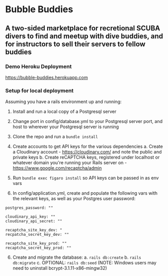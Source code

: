 # Bubble Buddies
## A two-sided marketplace for recretional SCUBA divers to find and meetup with dive buddies, and for instructors to sell their servers to fellow buddies

### Demo Heroku Deployment

https://bubble-buddies.herokuapp.com

### Setup for local deployment

Assuming you have a rails environment up and running:

1) Install and run a local copy of a Postgresql server

2) Change port in config/database.yml to your Postgresql server port, and host to wherever your Postgresql server is running

3) Clone the repo and run a `bundle install`

4) Create accounts to get API keys for the various dependencies
  a. Create a Cloudinary account - https://cloudinary.com/ and note the public and private keys
  b. Create reCAPTCHA keys, registered under localhost or whatever domain you're running your Rails server on - https://www.google.com/recaptcha/admin

4) Run `bundle exec figaro install` so API keys can be passed in as env vars

5) In config/application.yml, create and populate the following vars with the relevant keys, as well as your Postgres user password:
  ```
  postgres_password: ""

  cloudinary_api_key: ""
  cloudinary_api_secret: ""

  recaptcha_site_key_dev: "
  recpatcha_secret_key_dev: ""

  recaptcha_site_key_prod: ""
  recaptcha_secret_key_prod: ""
  ```

6) Create and migrate the database:
  a. `rails db:create`
  b. `rails db:migrate`
  c. OPTIONAL: `rails db:seed` (NOTE: Windows users may need to uninstall bcrypt-3.1.11-x86-mingw32)

